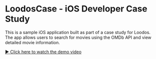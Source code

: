 # LoodosCase - iOS Developer Case Study

This is a sample iOS application built as part of a case study for Loodos.  
The app allows users to search for movies using the OMDb API and view detailed movie information.

[▶️ Click here to watch the demo video](demo/demo.mov)
